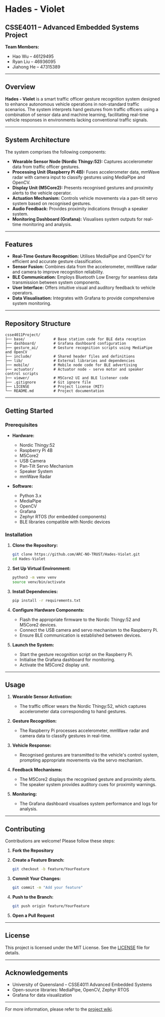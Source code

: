 # Hades - Violet

## CSSE4011 – Advanced Embedded Systems Project

**Team Members:**
- Hao Wu – 46129495
- Ryan Liu – 46936095
- Jiahong He – 47315389

---

## Overview

**Hades - Violet** is a smart traffic officer gesture recognition system designed to enhance autonomous vehicle operations in non-standard traffic scenarios. The system interprets hand gestures from traffic officers using a combination of sensor data and machine learning, facilitating real-time vehicle responses in environments lacking conventional traffic signals.

---

## System Architecture

The system comprises the following components:

- **Wearable Sensor Node (Nordic Thingy:52):** Captures accelerometer data from traffic officer gestures.
- **Processing Unit (Raspberry Pi 4B):** Fuses accelerometer data, mmWave radar with camera input to classify gestures using MediaPipe and OpenCV.
- **Display Unit (M5Core2):** Presents recognised gestures and proximity alerts to the vehicle operator.
- **Actuation Mechanism:** Controls vehicle movements via a pan-tilt servo system based on recognised gestures.
- **Audio Feedback:** Provides proximity indications through a speaker system.
- **Monitoring Dashboard (Grafana):** Visualises system outputs for real-time monitoring and analysis.

---

## Features

- **Real-Time Gesture Recognition:** Utilises MediaPipe and OpenCV for efficient and accurate gesture classification.
- **Sensor Fusion:** Combines data from the accelerometer, mmWave radar and camera to improve recognition reliability.
- **BLE Communication:** Employs Bluetooth Low Energy for seamless data transmission between system components.
- **User Interface:** Offers intuitive visual and auditory feedback to vehicle operators.
- **Data Visualisation:** Integrates with Grafana to provide comprehensive system monitoring.

---

## Repository Structure

```
csse4011Project/
├── base/             # Base station code for BLE data reception
├── dashboard/        # Grafana dashboard configuration
├── gesture_ai/       # Gesture recognition scripts using MediaPipe and OpenCV
├── include/          # Shared header files and definitions
├── lib/              # External libraries and dependencies
├── mobile/           # Mobile node code for BLE advertising
├── actuator/         # Actuator node - servo motor and speaker control scripts
├── viewer/           # M5Core2 UI and BLE listener code
├── .gitignore        # Git ignore file
├── LICENSE           # Project license (MIT)
└── README.md         # Project documentation
```

---

## Getting Started

### Prerequisites

- **Hardware:**
  - Nordic Thingy:52
  - Raspberry Pi 4B
  - M5Core2
  - USB Camera
  - Pan-Tilt Servo Mechanism
  - Speaker System
  - mmWave Radar

- **Software:**
  - Python 3.x
  - MediaPipe
  - OpenCV
  - Grafana
  - Zephyr RTOS (for embedded components)
  - BLE libraries compatible with Nordic devices

### Installation

1. **Clone the Repository:**
   ```bash
   git clone https://github.com/ARC-NO-TRUST/Hades-Violet.git
   cd Hades-Violet
   ```

2. **Set Up Virtual Environment:**
   ```bash
   python3 -m venv venv
   source venv/bin/activate
   ```

3. **Install Dependencies:**
   ```bash
   pip install -r requirements.txt
   ```

4. **Configure Hardware Components:**
   - Flash the appropriate firmware to the Nordic Thingy:52 and M5Core2 devices.
   - Connect the USB camera and servo mechanism to the Raspberry Pi.
   - Ensure BLE communication is established between devices.

5. **Launch the System:**
   - Start the gesture recognition script on the Raspberry Pi.
   - Initialise the Grafana dashboard for monitoring.
   - Activate the M5Core2 display unit.

---

## Usage

1. **Wearable Sensor Activation:**
   - The traffic officer wears the Nordic Thingy:52, which captures accelerometer data corresponding to hand gestures.

2. **Gesture Recognition:**
   - The Raspberry Pi processes accelerometer, mmWave radar and camera data to classify gestures in real-time.

3. **Vehicle Response:**
   - Recognised gestures are transmitted to the vehicle's control system, prompting appropriate movements via the servo mechanism.

4. **Feedback Mechanisms:**
   - The M5Core2 displays the recognised gesture and proximity alerts.
   - The speaker system provides auditory cues for proximity warnings.

5. **Monitoring:**
   - The Grafana dashboard visualises system performance and logs for analysis.

---

## Contributing

Contributions are welcome! Please follow these steps:

1. **Fork the Repository**

2. **Create a Feature Branch:**
   ```bash
   git checkout -b feature/YourFeature
   ```

3. **Commit Your Changes:**
   ```bash
   git commit -m "Add your feature"
   ```

4. **Push to the Branch:**
   ```bash
   git push origin feature/YourFeature
   ```

5. **Open a Pull Request**

---

## License

This project is licensed under the MIT License. See the [LICENSE](LICENSE) file for details.

---

## Acknowledgements

- University of Queensland – CSSE4011 Advanced Embedded Systems
- Open-source libraries: MediaPipe, OpenCV, Zephyr RTOS
- Grafana for data visualization

---

For more information, please refer to the [project wiki](https://github.com/ARC-NO-TRUST/csse4011Project/wiki).
